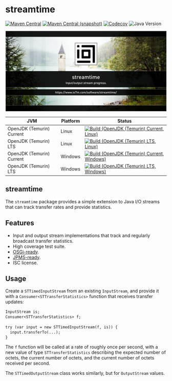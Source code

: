 streamtime
===

[![Maven Central](https://img.shields.io/maven-central/v/com.io7m.streamtime/com.io7m.streamtime.svg?style=flat-square)](http://search.maven.org/#search%7Cga%7C1%7Cg%3A%22com.io7m.streamtime%22)
[![Maven Central (snapshot)](https://img.shields.io/nexus/s/com.io7m.streamtime/com.io7m.streamtime?server=https%3A%2F%2Fs01.oss.sonatype.org&style=flat-square)](https://s01.oss.sonatype.org/content/repositories/snapshots/com/io7m/streamtime/)
[![Codecov](https://img.shields.io/codecov/c/github/io7m-com/streamtime.svg?style=flat-square)](https://codecov.io/gh/io7m-com/streamtime)
![Java Version](https://img.shields.io/badge/21-java?label=java&color=e6c35c)

![com.io7m.streamtime](./src/site/resources/streamtime.jpg?raw=true)

| JVM | Platform | Status |
|-----|----------|--------|
| OpenJDK (Temurin) Current | Linux | [![Build (OpenJDK (Temurin) Current, Linux)](https://img.shields.io/github/actions/workflow/status/io7m-com/streamtime/main.linux.temurin.current.yml)](https://www.github.com/io7m-com/streamtime/actions?query=workflow%3Amain.linux.temurin.current)|
| OpenJDK (Temurin) LTS | Linux | [![Build (OpenJDK (Temurin) LTS, Linux)](https://img.shields.io/github/actions/workflow/status/io7m-com/streamtime/main.linux.temurin.lts.yml)](https://www.github.com/io7m-com/streamtime/actions?query=workflow%3Amain.linux.temurin.lts)|
| OpenJDK (Temurin) Current | Windows | [![Build (OpenJDK (Temurin) Current, Windows)](https://img.shields.io/github/actions/workflow/status/io7m-com/streamtime/main.windows.temurin.current.yml)](https://www.github.com/io7m-com/streamtime/actions?query=workflow%3Amain.windows.temurin.current)|
| OpenJDK (Temurin) LTS | Windows | [![Build (OpenJDK (Temurin) LTS, Windows)](https://img.shields.io/github/actions/workflow/status/io7m-com/streamtime/main.windows.temurin.lts.yml)](https://www.github.com/io7m-com/streamtime/actions?query=workflow%3Amain.windows.temurin.lts)|

## streamtime

The `streamtime` package provides a simple extension to Java I/O streams that
can track transfer rates and provide statistics.

## Features

* Input and output stream implementations that track and regularly broadcast
  transfer statistics.
* High coverage test suite.
* [OSGi-ready](https://www.osgi.org/).
* [JPMS-ready](https://en.wikipedia.org/wiki/Java_Platform_Module_System).
* ISC license.

## Usage

Create a `STTimedInputStream` from an existing `InputStream`, and provide it
with a `Consumer<STTransferStatistics>` function that receives transfer updates:

```
InputStream is;
Consumer<STTransferStatistics> f;

try (var input = new STTimedInputStream(f, is)) {
  input.transferTo(...);
}
```

The `f` function will be called at a rate of roughly once per second, with
a new value of type `STTransferStatistics` describing the expected number of
octets, the current number of octets, and the current number of octets received
per second.

The `STTimedOutputStream` class works similarly, but for `OutputStream` values.

